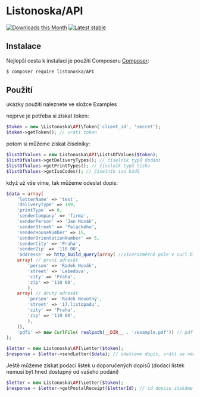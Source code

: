 Listonoska/API
======

[![Downloads this Month](https://img.shields.io/packagist/dm/Listonoska/API.svg)](https://packagist.org/packages/Listonoska/API)
[![Latest stable](https://img.shields.io/packagist/v/Listonoska/API.svg)](https://packagist.org/packages/Listonoska/API)

Instalace
------------

Nejlepší cesta k instalaci je použití Composeru [Composer](http://getcomposer.org/):

```sh
$ composer require listonoska/API
```

Použití
------------
ukázky použití naleznete ve složce Examples

nejprve je potřeba si získat token:

```PHP
$token = new \Listonoska\API\Token('client_id', 'secret');
$token->getToken(); // vrátí token
```

potom si můžeme získat číselníky:
```PHP
$listOfValues = new Listonoska\API\ListsOfValues($token);
$listOfValues->getDeliveryTypes(); // číselník typů dodání
$listOfValues->getPrintTypes(); // číselník typů tisku
$listOfValues->getIsoCodes(); // číselník iso kódů
```

když už vše víme, tak můžeme odeslat dopis:
```PHP
$data = array(
    'letterName' => 'test',
    'deliveryType' => 169,
    'printType' => 0,
    'senderCompany' => 'firma',
    'senderPerson' => 'Jan Novák',
    'senderStreet' => 'Palackého',
    'senderHouseNumber' => 15,
    'senderOrientationNumber' => 5,
    'senderCity' => 'Praha',
    'senderZip' => '110 00',
    'addresse' => http_build_query(array( //vícerozměrné pole v curl blbne, ale pokud z adres postavíme takto query, tak to listonoška pochopí
	array( // první adresát
	    'person' => 'Radek Novák',
	    'street' => 'Lebedova',
	    'city' => 'Praha',
	    'zip' => '110 00',
        ),
	array( // druhý adresát
	    'person' => 'Radek Novotný',
	    'street' => '17.listopadu',
	    'city' => 'Praha',
	    'zip' => '110 00',
        ),	
    )),
    'pdf1' => new CurlFile( realpath(__DIR__ . '/example.pdf')) // pdf soubor
);

$letter = new Listonoska\API\Letter($token); 
$response = $letter->sendLetter($data); // odešleme dopis, vrátí se nám info o odeslaném dopisu
```

Ještě můžeme získat podací lístek u doporučených dopisů (dodací lístek nemusí být hned dostupný od vašeho podání)
```PHP
$letter = new Listonoska\API\Letter($token); 
$response = $letter->getPostalReceipt($letterId); // id dopisu získáme z odpovědi po odeslání dopisu
```
